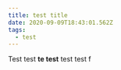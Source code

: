 ```yaml
---
title: test title
date: 2020-09-09T18:43:01.562Z
tags:
  - test
---
```

Test test **te test** test test f